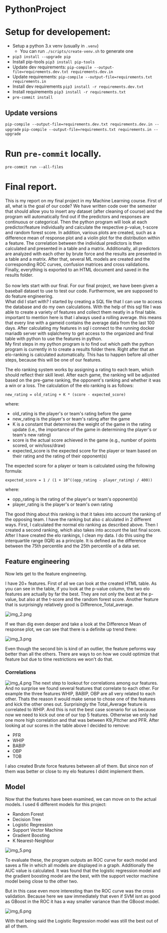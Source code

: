 # PythonProject

# Setup for developement:

- Setup a python 3.x venv (usually in `.venv`)
  - You can run `./scripts/create-venv.sh` to generate one
- `pip3 install --upgrade pip`
- Install pip-tools `pip3 install pip-tools`
- Update dev requirements: `pip-compile --output-file=requirements.dev.txt requirements.dev.in`
- Update requirements: `pip-compile --output-file=requirements.txt requirements.in`
- Install dev requirements `pip3 install -r requirements.dev.txt`
- Install requirements `pip3 install -r requirements.txt`
- `pre-commit install`

## Update versions

`pip-compile --output-file=requirements.dev.txt requirements.dev.in --upgrade`
`pip-compile --output-file=requirements.txt requirements.in --upgrade`

# Run `pre-commit` locally.

`pre-commit run --all-files`

# Final report.

This is my report on my final project in my Machine Learning course. First of all, what is the goal of our
code? We have written code over the semester that should allow you to insert any dataset (after
cleaning of course) and the program will automatically find out if the predictors and responses are
continuous or categorical. Then the python program will look at each predictor/feature individually and
calculate the respective p-value, t-score and random forest score. In addition, various plots are created,
such as a difference mean of response plot and a violin plot for the distribution within a feature.
The correlation between the individual predictors is then calculated and presented in a table and a matrix.
Additionally, all predictors are analyzed with each other by brute force and the results are presented in a
table and a matrix. After that, several ML models are created and the corresponding ROC curves, confusion matrices
and cross validations. Finally, everything is exported to an HTML document and saved in the results folder. \
\
So now lets start with our final. For our final project, we have been given a baseball dataset to use to test our code. Furthermore, we are supposed to do feature engineering. \
What did I start with? I started by creating a SQL file that I can use to access the database and do my own calculations. With the help of this sql file I was able to create a variety
of features and collect them neatly in a final table. important to mention here is that i always used a rolling average. this means that every line with a gameid contains the average
data from the last 100 days. After calculating my features in sql i connect to the running docker mariadb server with sqlalchemy to get access to the organized and final table with python to use the features in python. \
My first steps in my python program is to find out which path the python program is currently in to create a results folder there. Right after that an elo-ranking is calculated automatically. This has to happen before all
other steps, because this will be one of our features.

The elo ranking system works by assigning a rating to each team,
which should reflect their skill level. After each game, the ranking will be adjusted based on the pre-game ranking, the opponent's
ranking and whether it was a win or a loss.
The calculation of the elo ranking is as follows:

`new_rating = old_rating + K * (score - expected_score)`

where:

- old_rating is the player's or team's rating before the game
- new_rating is the player's or team's rating after the game
- K is a constant that determines the weight of the game in the rating update (i.e., the importance of the game in determining the player's or team's new rating)
- score is the actual score achieved in the game (e.g., number of points scored, or win/loss/draw)
- expected_score is the expected score for the player or team based on their rating and the rating of their opponent(s)

The expected score for a player or team is calculated using the following formula:

`expected_score = 1 / (1 + 10^((opp_rating - player_rating) / 400))`

where:

- opp_rating is the rating of the player's or team's opponent(s)
- player_rating is the player's or team's own rating

The good thing about this ranking is that it takes into account
the ranking of the opposing team. I have the ranking but also c
alculated in 2 different ways. First, I calculated the normal elo ranking
as described above. Then I created a second ranking, which also takes into account the last final score.
After I have created the elo rankings, I clean my data. I do this using the interquartile range (IQR) as
a principle. It is defined as the difference between the 75th percentile and the 25th percentile of a data set.

## Feature engineering

Now lets get to the feature engineering.

I have 20+ features. First of all we can look at the created HTML table. As you can see in the table, if you look at the p-value column,
the two elo features are actually by far the best. They are not only the best at the p-value, but also at the t-score and the random forest score.
Another feature that is surprisingly relatively good is Difference_Total_average.

![img_2.png](img_2.png)

If we than dig even deeper and take a look at the Difference Mean of response plot, we can see that there is a definite up trend there:

![img_3.png](img_3.png)

Even though the second bin is kind of an outlier, the feature peforms way better than all the others. There are ways to on how we could optimize
that feature but due to time restrictions we won't do that.

### Correlations

![img_4.png](img_4.png)
The next step to lookout for correlations among our features. And no surprise we found several features that correlate to each other.
For example the three features WHIP, BABIP, OBP are all very related to each other. Thats the reason it would make sense to chose one of the features
and kick the other ones out. Surprisingly the Total_Average feature is correlated to WHIP. And this is not the best case scenario
for us because now we need to kick out one of our top 5 features. Otherwise we only had one more high correlation
and that was between K9_Pitcher and PFR. After looking at our scores in the table above I decided to remove:

- PFR
- WHIP
- BABIP
- OBP
- TOB

I also created Brute force features between all of them. But since non of them was better or close to
my elo features I didnt implement them.

## Model

Now that the features have been examined, we can move on to the actual models. I used 6 different models for this project:

- Random Forest
- Decision Tree
- Logistic Regression
- Support Vector Machine
- Gradient Boosting
- K Nearest-Neighbor

![img_5.png](img_5.png)

To evaluate these, the program outputs an ROC curve for each model and saves a file in which all models are
displayed in a graph. Additionally the AUC value is calculated.
It was found that the logistic regression model and the gradient boosting model are the best, with the support
vector machine model being close to the other two.

But in this case even more interesting than the ROC curve was the cross validation. Because here we saw immediately that even if
SVM isnt as good as GBoost in the ROC it has a way smaller variance than the GBoost model.

![img_6.png](img_6.png)

With that being said the Logistic Regression model was still the best out of all of them.
